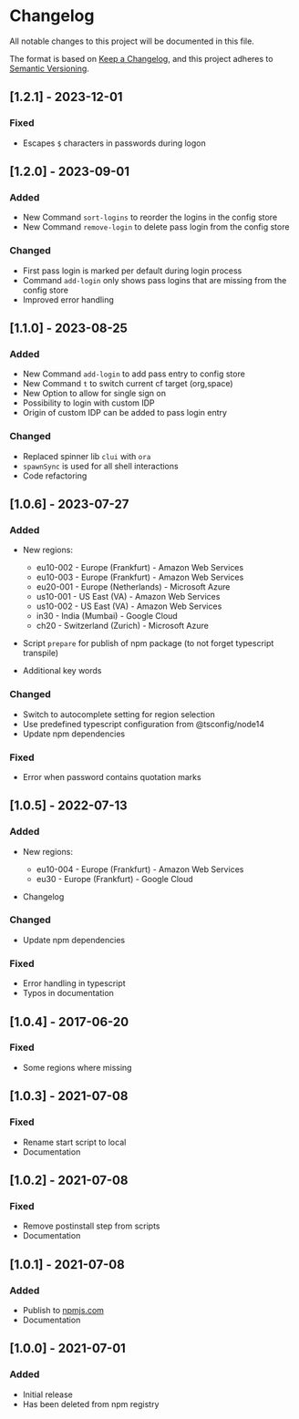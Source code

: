 # Changelog

All notable changes to this project will be documented in this file.

The format is based on [Keep a Changelog](https://keepachangelog.com/en/1.0.0/),
and this project adheres to [Semantic Versioning](https://semver.org/spec/v2.0.0.html).

## [1.2.1] - 2023-12-01

### Fixed

- Escapes `$` characters in passwords during logon

## [1.2.0] - 2023-09-01

### Added

- New Command `sort-logins` to reorder the logins in the config store
- New Command `remove-login` to delete pass login from the config store

### Changed

- First pass login is marked per default during login process
- Command `add-login` only shows pass logins that are missing from the config store
- Improved error handling

## [1.1.0] - 2023-08-25

### Added

- New Command `add-login` to add pass entry to config store
- New Command `t` to switch current cf target (org,space)
- New Option to allow for single sign on
- Possibility to login with custom IDP
- Origin of custom IDP can be added to pass login entry

### Changed

- Replaced spinner lib `clui` with `ora`
- `spawnSync` is used for all shell interactions
- Code refactoring

## [1.0.6] - 2023-07-27

### Added

- New regions:

  - eu10-002 - Europe (Frankfurt) - Amazon Web Services
  - eu10-003 - Europe (Frankfurt) - Amazon Web Services
  - eu20-001 - Europe (Netherlands) - Microsoft Azure
  - us10-001 - US East (VA) - Amazon Web Services
  - us10-002 - US East (VA) - Amazon Web Services
  - in30 - India (Mumbai) - Google Cloud
  - ch20 - Switzerland (Zurich) - Microsoft Azure

- Script `prepare` for publish of npm package (to not forget typescript transpile)
- Additional key words

### Changed

- Switch to autocomplete setting for region selection
- Use predefined typescript configuration from @tsconfig/node14
- Update npm dependencies

### Fixed

- Error when password contains quotation marks

## [1.0.5] - 2022-07-13

### Added

- New regions:

  - eu10-004 - Europe (Frankfurt) - Amazon Web Services
  - eu30     - Europe (Frankfurt) - Google Cloud

- Changelog

### Changed

- Update npm dependencies

### Fixed

- Error handling in typescript
- Typos in documentation

## [1.0.4] - 2017-06-20

### Fixed

- Some regions where missing

## [1.0.3] - 2021-07-08

### Fixed

- Rename start script to local
- Documentation

## [1.0.2] - 2021-07-08

### Fixed

- Remove postinstall step from scripts
- Documentation

## [1.0.1] - 2021-07-08

### Added

- Publish to [npmjs.com](https://www.npmjs.com/package/btpcflogin)
- Documentation

## [1.0.0] - 2021-07-01

### Added

- Initial release
- Has been deleted from npm registry
